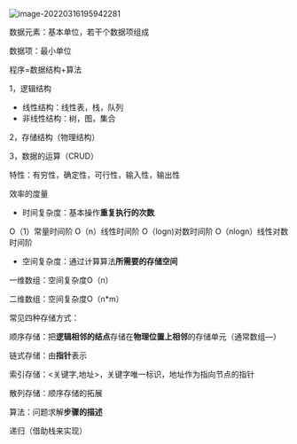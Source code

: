 ![image-20220316195942281](C:\Users\梁發粲\AppData\Roaming\Typora\typora-user-images\image-20220316195942281.png)

数据元素：基本单位，若干个数据项组成

数据项：最小单位

程序=数据结构+算法

1，逻辑结构

- 线性结构：线性表，栈，队列
- 非线性结构：树，图，集合

2，存储结构（物理结构）

3，数据的运算（CRUD）



特性：有穷性，确定性，可行性，输入性，输出性

效率的度量

- 时间复杂度：基本操作**重复执行的次数**

O（1）常量时间阶 O（n）线性时间阶 O（logn)对数时间阶 O（nlogn）线性对数时间阶

- 空间复杂度：通过计算算法**所需要的存储空间**

一维数组：空间复杂度O（n）

二维数组：空间复杂度O（n*m）



常见四种存储方式：

顺序存储：把**逻辑相邻的结点**存储在**物理位置上相邻**的存储单元（通常数组—）

链式存储：由**指针**表示

索引存储：<关键字,地址>，关键字唯一标识，地址作为指向节点的指针

散列存储：顺序存储的拓展



算法：问题求解**步骤的描述**

递归（借助栈来实现）
